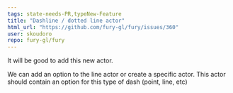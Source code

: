 ```yaml
---
tags: state-needs-PR,typeNew-Feature
title: "Dashline / dotted line actor"
html_url: "https://github.com/fury-gl/fury/issues/360"
user: skoudoro
repo: fury-gl/fury
---
```


It will be good to add this new actor.

We can add an option to the line actor or create a specific actor. This actor should contain an option for this type of dash (point, line, etc)
